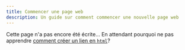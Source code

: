 ```yaml
---
title: Commencer une page web
description: Un guide sur comment commencer une nouvelle page web
---
```


Cette page n'a pas encore été écrite... En attendant pourquoi ne pas apprendre [comment créer un lien en `html`](/reference/liens)?
